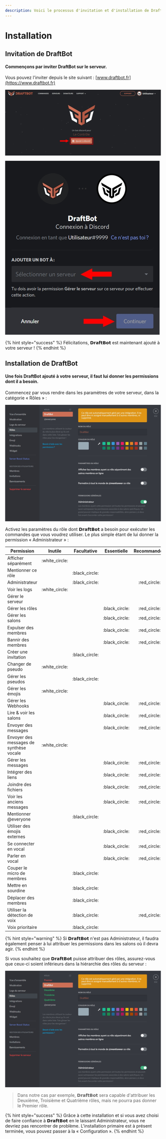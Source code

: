 ```yaml
---
description: Voici le processus d'invitation et d'installation de DraftBot.
---
```


# Installation

## Invitation de **DraftBot**

#### Commençons par inviter **DraftBot** sur le serveur.

Vous pouvez l'inviter depuis le site suivant : [www.draftbot.fr](https://www.draftbot.fr)

![Cliquez sur « Ajouter à Discord »](.gitbook/assets/InvitationDraftBot.jpg)

![Connectez-vous si nécessaire puis choisissez votre serveur. Enfin, cliquez sur « Autoriser ».](.gitbook/assets/AjoutDraftBot.jpg)

{% hint style="success" %}
Félicitations, 𝗗𝗿𝗮𝗳𝘁𝗕𝗼𝘁 est maintenant ajouté à votre serveur !
{% endhint %}

## Installation de DraftBot

#### Une fois DraftBot ajouté à votre serveur, il faut lui donner les permissions dont il a besoin.

Commencez par vous rendre dans les paramètres de votre serveur, dans la catégorie « Rôles » :

![](.gitbook/assets/DraftBot.jpg)

Activez les paramètres du rôle dont 𝗗𝗿𝗮𝗳𝘁𝗕𝗼𝘁 a besoin pour exécuter les commandes que vous voudrez utiliser. Le plus simple étant de lui donner la permission « Administrateur » :

| Permission                              |     Inutile     |   Facultative   |   Essentielle   |  Recommandée  |
| --------------------------------------- | :-------------: | :-------------: | :-------------: | :-----------: |
| Afficher séparément                     | :white\_circle: |                 |                 |               |
| Mentionner ce rôle                      |                 | :black\_circle: |                 |               |
| Administrateur                          |                 | :black\_circle: |                 | :red\_circle: |
| Voir les logs                           | :white\_circle: |                 |                 |               |
| Gérer le serveur                        |                 |                 |                 |               |
| Gérer les rôles                         |                 |                 | :black\_circle: | :red\_circle: |
| Gérer les salons                        |                 |                 | :black\_circle: | :red\_circle: |
| Expulser des membres                    |                 |                 | :black\_circle: | :red\_circle: |
| Bannir des membres                      |                 |                 | :black\_circle: | :red\_circle: |
| Créer une invitation                    |                 | :black\_circle: |                 |               |
| Changer de pseudo                       | :white\_circle: |                 |                 |               |
| Gérer les pseudos                       |                 | :black\_circle: |                 |               |
| Gérer les émojis                        | :white\_circle: |                 |                 |               |
| Gérer les Webhooks                      |                 |                 | :black\_circle: | :red\_circle: |
| Lire & voir les salons                  |                 |                 | :black\_circle: | :red\_circle: |
| Envoyer des messages                    |                 |                 | :black\_circle: | :red\_circle: |
| Envoyer des messages de synthèse vocale | :white\_circle: |                 |                 |               |
| Gérer les messages                      |                 |                 | :black\_circle: | :red\_circle: |
| Intégrer des liens                      |                 |                 | :black\_circle: | :red\_circle: |
| Joindre des fichiers                    |                 |                 | :black\_circle: | :red\_circle: |
| Voir les anciens messages               |                 |                 | :black\_circle: | :red\_circle: |
| Mentionner @everyone                    |                 | :black\_circle: |                 |               |
| Utiliser des émojis externes            |                 |                 | :black\_circle: | :red\_circle: |
| Se connecter en vocal                   |                 |                 | :black\_circle: | :red\_circle: |
| Parler en vocal                         |                 |                 | :black\_circle: | :red\_circle: |
| Couper le micro de membres              |                 | :black\_circle: |                 |               |
| Mettre en sourdine                      |                 | :black\_circle: |                 |               |
| Déplacer des membres                    |                 | :black\_circle: |                 |               |
| Utiliser la détection de voix           |                 | :black\_circle: |                 | :red\_circle: |
| Voix prioritaire                        |                 | :black\_circle: |                 |               |

{% hint style="warning" %}
Si 𝗗𝗿𝗮𝗳𝘁𝗕𝗼𝘁 n'est pas Administrateur, il faudra également penser à lui attribuer les permissions dans les salons où il devra agir.
{% endhint %}

Si vous souhaitez que 𝗗𝗿𝗮𝗳𝘁𝗕𝗼𝘁 puisse attribuer des rôles, assurez-vous que ceux-ci soient inférieurs dans la hiérarchie des rôles du serveur :

![DraftBot est positionné en dessous du rôle Premier dans la hiérarchie des rôles.](<.gitbook/assets/DraftBot (1).jpg>)

> Dans notre cas par exemple, 𝗗𝗿𝗮𝗳𝘁𝗕𝗼𝘁 sera capable d'attribuer les Deuxième, Troisième et Quatrième rôles, mais ne pourra pas donner le Premier rôle.

{% hint style="success" %}
Grâce à cette installation et si vous avez choisi de faire confiance à 𝗗𝗿𝗮𝗳𝘁𝗕𝗼𝘁 en le laissant Administrateur, vous ne devriez pas rencontrer de problème. L'installation primaire est à présent terminée, vous pouvez passer à la « Configuration ».
{% endhint %}

